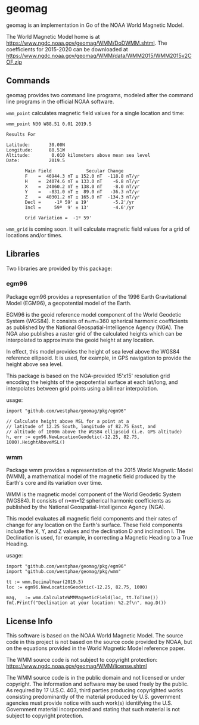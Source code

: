 # geomag
geomag is an implementation in Go of the NOAA World Magnetic Model.

The World Magnetic Model home is at https://www.ngdc.noaa.gov/geomag/WMM/DoDWMM.shtml.
The coefficients for 2015-2020 can be downloaded at https://www.ngdc.noaa.gov/geomag/WMM/data/WMM2015/WMM2015v2COF.zip

## Commands
geomag provides two command line programs, modeled after the command line programs in the official NOAA software.

`wmm_point` calculates magnetic field values for a single location and time:
```
wmm_point N30 W88.51 0.01 2019.5

Results For

Latitude:       30.00N
Longitude:      88.51W
Altitude:        0.010 kilometers above mean sea level
Date:           2019.5

       Main Field             Secular Change
       F    =  46944.3 nT ± 152.0 nT  -118.8 nT/yr
       H    =  24074.6 nT ± 133.0 nT    -6.8 nT/yr
       X    =  24060.2 nT ± 138.0 nT    -8.0 nT/yr
       Y    =   -831.0 nT ±  89.0 nT   -36.3 nT/yr
       Z    =  40301.2 nT ± 165.0 nT  -134.3 nT/yr
       Decl =     -1º 59' ± 19'         -5.2'/yr
       Incl =     59º  9' ± 13'         -4.6'/yr

       Grid Variation =  -1º 59'
```

`wmm_grid` is coming soon.  It will calculate magnetic field values for a grid of locations and/or times.

## Libraries
Two libraries are provided by this package:

### egm96
Package egm96 provides a representation of the 1996 Earth Gravitational Model (EGM96),
a geopotential model of the Earth.

EGM96 is the geoid reference model component of the World Geodetic System (WGS84).
It consists of n=m=360 spherical harmonic coefficients as published by the
National Geospatial-Intelligence Agency (NGA).  The NGA also publishes a raster grid
of the calculated heights which can be interpolated to approximate the geoid height
at any location.

In effect, this model provides the height of sea level above the WGS84 reference ellipsoid.
It is used, for example, in GPS navigation to provide the height above sea level.

This package is based on the NGA-provided 15'x15' resolution grid encoding
the heights of the geopotential surface at each lat/long, and interpolates between grid
points using a bilinear interpolation.

usage:
```
import "github.com/westphae/geomag/pkg/egm96"

// Calculate height above MSL for a point at a
// latitude of 12.25 South, longitude of 82.75 East, and
// altitude of 1000m above the WGS84 ellipsoid (i.e. GPS altitude)
h, err := egm96.NewLocationGeodetic(-12.25, 82.75, 1000).HeightAboveMSL()
```

### wmm
Package wmm provides a representation of the 2015 World Magnetic Model (WMM),
a mathematical model of the magnetic field produced by the Earth's core and
its variation over time.

WMM is the magnetic model component of the World Geodetic System (WGS84).
It consists of n=m=12 spherical harmonic coefficients as published by the
National Geospatial-Intelligence Agency (NGA).

This model evaluates all magnetic field components and their rates of change
for any location on the Earth's surface.  These field components include the
X, Y, and Z values and the declination D and inclination I.
The Declination is used, for example, in correcting a Magnetic Heading to a
True Heading.

usage:
```
import "github.com/westphae/geomag/pkg/egm96"
import "github.com/westphae/geomag/pkg/wmm"

tt := wmm.DecimalYear(2019.5)
loc := egm96.NewLocationGeodetic(-12.25, 82.75, 1000)

mag, _ := wmm.CalculateWMMMagneticField(loc, tt.ToTime())
fmt.Printf("Declination at your location: %2.2f\n", mag.D())
```

## License Info
This software is based on the NOAA World Magnetic Model.
The source code in this project is not based on the source code provided by NOAA, but on the
equations provided in the World Magnetic Model reference paper.

The WMM source code is not subject to copyright protection: https://www.ngdc.noaa.gov/geomag/WMM/license.shtml

The WMM source code is in the public domain and not licensed or under copyright. The information and software may be used freely by the public. As required by 17 U.S.C. 403, third parties producing copyrighted works consisting predominantly of the material produced by U.S. government agencies must provide notice with such work(s) identifying the U.S. Government material incorporated and stating that such material is not subject to copyright protection.
